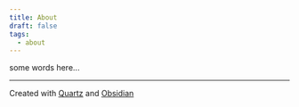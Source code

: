 ```yaml
---
title: About
draft: false
tags:
  - about
---
```

some words here...

---

Created with [Quartz](https://quartz.jzhao.xyz/) and [Obsidian](https://obsidian.md/)
